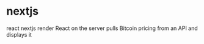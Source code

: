 # nextjs
react nextjs  render React on the server  pulls Bitcoin pricing from an API and displays it
